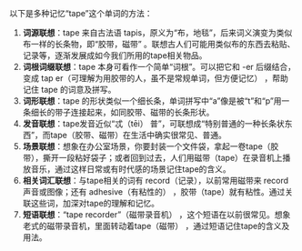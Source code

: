 以下是多种记忆“tape”这个单词的方法：
1. **词源联想**：tape 来自古法语 tapis，原义为“布，地毯”，后来词义演变为类似布一样的长条物，即“胶带，磁带” 。联想古人们可能用类似布的东西去粘贴、记录等，逐渐发展成如今我们所用的tape相关物品。 
2. **词根词缀联想**：tape 本身可看作一个简单“词根”。可以把它和 -er 后缀结合，变成 tap er（可理解为用胶带的人，虽不是常规单词，但方便记忆） ，帮助记住 tape 的词意及拼写。 
3. **词形联想**：tape 的形状类似一个细长条，单词拼写中“a”像是被“t”和“p”用一条细长的带子连接起来，如同胶带、磁带的长条形状。 
4. **发音联想**：tape发音近似“忒（tēi） 普”，可联想成“特别普通的一种长条状东西”，而tape（胶带、磁带）在生活中确实很常见、普通。 
5. **场景联想**：想象在办公室场景，你要封装一个文件袋，拿起一卷tape（胶带），撕开一段粘好袋子；或者回到过去，人们用磁带（tape）在录音机上播放音乐，通过这样日常或有时代感的场景记住tape的含义。 
6. **相关词汇联想**：与tape相关的词有 record（记录），以前常用磁带来 record声音或图像；还有 adhesive（有粘性的） ，胶带（tape）就有粘性。通过关联这些词，加深对tape的理解和记忆。 
7. **短语联想**：“tape recorder”（磁带录音机） ，这个短语在以前很常见。想象老式的磁带录音机，里面转动着tape（磁带） ，通过短语记住tape的含义及用法。 